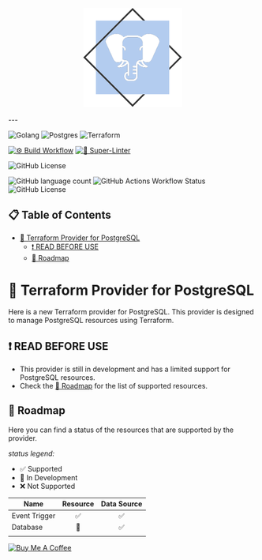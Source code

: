<p align="center">
  <img src="./assets/provider_logo.svg" width="200" alt="logo"/>
</p>
---

![Golang](https://img.shields.io/badge/-Golang-black?style=for-the-badge&logoColor=white&logo=go&color=00ADD8)
![Postgres](https://img.shields.io/badge/-PostgreSQL-black?style=for-the-badge&logoColor=white&logo=postgresql&color=4169E1)
![Terraform](https://img.shields.io/badge/-Terraform-black?style=for-the-badge&logoColor=white&logo=terraform&color=844FBA)

[![⚙️ Build Workflow](https://github.com/inventium-tech/terraform-provider-postgresql/actions/workflows/build.yml/badge.svg)](https://github.com/inventium-tech/terraform-provider-postgresql/actions/workflows/build.yml)
[![🔎 Super-Linter](https://github.com/inventium-tech/terraform-provider-postgresql/actions/workflows/lint.yml/badge.svg)](https://github.com/marketplace/actions/super-linter)

![GitHub License](https://img.shields.io/github/license/inventium-tech/terraform-provider-postgresql)

![GitHub language count](https://img.shields.io/github/languages/count/inventium-tech/terraform-provider-postgresql)
![GitHub Actions Workflow Status](https://img.shields.io/github/actions/workflow/status/inventium-tech/terraform-provider-postgresql/go.yml?branch=feature%2Fevent_trigger&logo=githubactions&logoColor=white&logoSize=5)
![GitHub License](https://img.shields.io/github/license/inventium-tech/terraform-provider-postgresql)

<h2>📋 Table of Contents</h2>

<!-- TOC -->
* [🐘 Terraform Provider for PostgreSQL](#-terraform-provider-for-postgresql)
  * [❗ READ BEFORE USE](#-read-before-use)
  * [🏁 Roadmap](#-roadmap)
<!-- TOC -->

# 🐘 Terraform Provider for PostgreSQL

Here is a new Terraform provider for PostgreSQL. This provider is designed to manage PostgreSQL resources using
Terraform.

## ❗ READ BEFORE USE

* This provider is still in development and has a limited support for PostgreSQL resources.
* Check the [🏁 Roadmap](#-roadmap) for the list of supported resources.

## 🏁 Roadmap

Here you can find a status of the resources that are supported by the provider.

_status legend:_

* ✅ Supported
* 🚧 In Development
* ❌ Not Supported

| Name          | Resource | Data Source |
|---------------|:--------:|:-----------:|
| Event Trigger |    ✅     |      ✅      |
| Database      |    🚧    |      ✅      |
|               |          |             |

<a href="https://www.buymeacoffee.com/refucktor" target="_blank">
  <img src="https://cdn.buymeacoffee.com/buttons/v2/default-red.png" alt="Buy Me A Coffee"
    style="height: 60px !important;width: 217px !important;">
</a>
